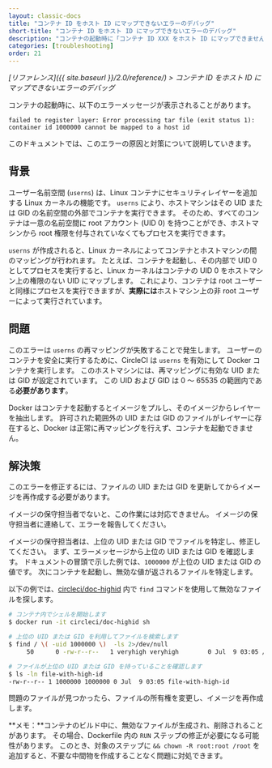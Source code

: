 ```yaml
---
layout: classic-docs
title: "コンテナ ID をホスト ID にマップできないエラーのデバッグ"
short-title: "コンテナ ID をホスト ID にマップできないエラーのデバッグ"
description: "コンテナの起動時に「コンテナ ID XXX をホスト ID にマップできません」というエラーが発生した場合のデバッグ"
categories: [troubleshooting]
order: 21
---
```


*[リファレンス]({{ site.baseurl }}/2.0/reference/) > コンテナ ID をホスト ID にマップできないエラーのデバッグ*

コンテナの起動時に、以下のエラーメッセージが表示されることがあります。

    failed to register layer: Error processing tar file (exit status 1): container id 1000000 cannot be mapped to a host id


このドキュメントでは、このエラーの原因と対策について説明していきます。

## 背景

ユーザー名前空間 (`userns`) は、Linux コンテナにセキュリティレイヤーを追加する Linux カーネルの機能です。 `userns` により、ホストマシンはその UID または GID の名前空間の外部でコンテナを実行できます。 そのため、すべてのコンテナは一意の名前空間に root アカウント (UID 0) を持つことができ、ホストマシンから root 権限を付与されていなくてもプロセスを実行できます。

`userns` が作成されると、Linux カーネルによってコンテナとホストマシンの間のマッピングが行われます。 たとえば、コンテナを起動し、その内部で UID 0 としてプロセスを実行すると、Linux カーネルはコンテナの UID 0 をホストマシン上の権限のない UID にマップします。 これにより、コンテナは root ユーザーと同様にプロセスを実行できますが、**実際には**ホストマシン上の非 root ユーザーによって実行されています。

## 問題

このエラーは `userns` の再マッピングが失敗することで発生します。 ユーザーのコンテナを安全に実行するために、CircleCI は `userns` を有効にして Docker コンテナを実行します。 このホストマシンには、再マッピングに有効な UID または GID が設定されています。 この UID および GID は 0 ～ 65535 の範囲内である**必要があります**。

Docker はコンテナを起動するとイメージをプルし、そのイメージからレイヤーを抽出します。 許可された範囲外の UID または GID のファイルがレイヤーに存在すると、Docker は正常に再マッピングを行えず、コンテナを起動できません。

## 解決策

このエラーを修正するには、ファイルの UID または GID を更新してからイメージを再作成する必要があります。

イメージの保守担当者でないと、この作業には対応できません。 イメージの保守担当者に連絡して、エラーを報告してください。

イメージの保守担当者は、上位の UID または GID でファイルを特定し、修正してください。 まず、エラーメッセージから上位の UID または GID を確認します。 ドキュメントの冒頭で示した例では、`1000000` が上位の UID または GID の値です。 次にコンテナを起動し、無効な値が返されるファイルを特定します。

以下の例では、[circleci/doc-highid](https://hub.docker.com/r/circleci/doc-highid) 内で `find` コマンドを使用して無効なファイルを探します。

```bash
# コンテナ内でシェルを開始します
$ docker run -it circleci/doc-highid sh

# 上位の UID または GID を利用してファイルを検索します
$ find / \( -uid 1000000 \)  -ls 2>/dev/null
     50      0 -rw-r--r--   1 veryhigh veryhigh        0 Jul  9 03:05 /file-with-high-id

# ファイルが上位の UID または GID を持っていることを確認します
$ ls -ln file-with-high-id
-rw-r--r-- 1 1000000 1000000 0 Jul  9 03:05 file-with-high-id
```

問題のファイルが見つかったら、ファイルの所有権を変更し、イメージを再作成します。

**メモ：**コンテナのビルド中に、無効なファイルが生成され、削除されることがあります。 その場合、Dockerfile 内の `RUN` ステップの修正が必要になる可能性があります。 このとき、対象のステップに `&& chown -R root:root /root` を追加すると、不要な中間物を作成することなく問題に対処できます。

